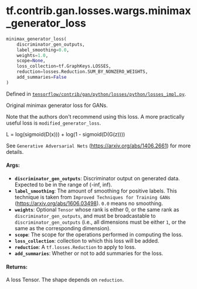 <div itemscope itemtype="http://developers.google.com/ReferenceObject">
<meta itemprop="name" content="tf.contrib.gan.losses.wargs.minimax_generator_loss" />
</div>

# tf.contrib.gan.losses.wargs.minimax_generator_loss

``` python
minimax_generator_loss(
    discriminator_gen_outputs,
    label_smoothing=0.0,
    weights=1.0,
    scope=None,
    loss_collection=tf.GraphKeys.LOSSES,
    reduction=losses.Reduction.SUM_BY_NONZERO_WEIGHTS,
    add_summaries=False
)
```



Defined in [`tensorflow/contrib/gan/python/losses/python/losses_impl.py`](https://www.tensorflow.org/code/tensorflow/contrib/gan/python/losses/python/losses_impl.py).

Original minimax generator loss for GANs.

Note that the authors don't recommend using this loss. A more practically
useful loss is `modified_generator_loss`.

L = log(sigmoid(D(x))) + log(1 - sigmoid(D(G(z))))

See `Generative Adversarial Nets` (https://arxiv.org/abs/1406.2661) for more
details.

#### Args:

* <b>`discriminator_gen_outputs`</b>: Discriminator output on generated data. Expected
    to be in the range of (-inf, inf).
* <b>`label_smoothing`</b>: The amount of smoothing for positive labels. This technique
    is taken from `Improved Techniques for Training GANs`
    (https://arxiv.org/abs/1606.03498). `0.0` means no smoothing.
* <b>`weights`</b>: Optional `Tensor` whose rank is either 0, or the same rank as
    `discriminator_gen_outputs`, and must be broadcastable to
    `discriminator_gen_outputs` (i.e., all dimensions must be either `1`, or
    the same as the corresponding dimension).
* <b>`scope`</b>: The scope for the operations performed in computing the loss.
* <b>`loss_collection`</b>: collection to which this loss will be added.
* <b>`reduction`</b>: A `tf.losses.Reduction` to apply to loss.
* <b>`add_summaries`</b>: Whether or not to add summaries for the loss.


#### Returns:

A loss Tensor. The shape depends on `reduction`.